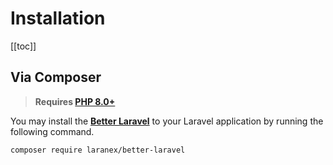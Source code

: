 # Installation

[[toc]]

## Via Composer

> **Requires [PHP 8.0+](https://php.net/releases/)**

You may install the **[Better Laravel](https://github.com/laranex/better-laravel)** to your Laravel application by running the following command.

```bash
composer require laranex/better-laravel
```
